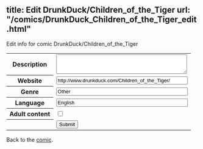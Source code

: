 title: Edit DrunkDuck/Children_of_the_Tiger
url: "/comics/DrunkDuck_Children_of_the_Tiger_edit.html"
---
Edit info for comic DrunkDuck/Children_of_the_Tiger

<form name="comic" action="http://gaepostmail.appspot.com/comic/" method="post">
<table class="comicinfo">
<tr>
<th>Description</th><td><textarea name="description" cols="40" rows="3"></textarea></td>
</tr>
<tr>
<th>Website</th><td><input type="text" name="url" value="http://www.drunkduck.com/Children_of_the_Tiger/" size="40"/></td>
</tr>
<tr>
<th>Genre</th><td><input type="text" name="genre" value="Other" size="40"/></td>
</tr>
<tr>
<th>Language</th><td><input type="text" name="language" value="English" size="40"/></td>
</tr>
<tr>
<th>Adult content</th><td><input type="checkbox" name="adult" value="adult" /></td>
</tr>
<tr>
<th></th><td>
<input type="hidden" name="comic" value="DrunkDuck_Children_of_the_Tiger" />
<input type="submit" name="submit" value="Submit" />
</td>
</tr>
</table>
</form>

Back to the [comic](DrunkDuck_Children_of_the_Tiger.html).

